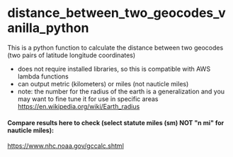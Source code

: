 # distance_between_two_geocodes_vanilla_python

This is a python function to calculate the distance between two geocodes (two pairs of latitude longitude coordinates) 
- does not require installed libraries, so this is compatible with AWS lambda functions
- can output metric (kilometers) or miles (not nauticle miles)
- note: the number for the radius of the earth is a generalization and you may want to fine tune it for use in specific areas https://en.wikipedia.org/wiki/Earth_radius


#### Compare results here to check (select statute miles (sm) NOT "n mi" for nauticle miles):
https://www.nhc.noaa.gov/gccalc.shtml
